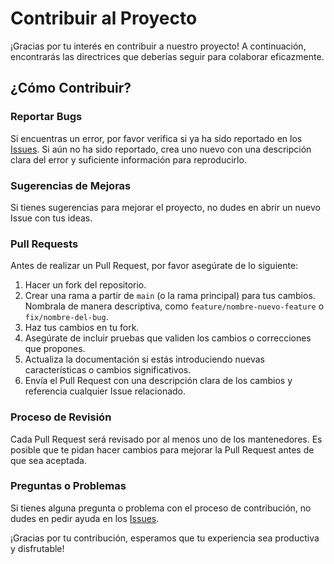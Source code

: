 # Contribuir al Proyecto

¡Gracias por tu interés en contribuir a nuestro proyecto! A continuación, encontrarás las directrices que deberías seguir para colaborar eficazmente.

## ¿Cómo Contribuir?

### Reportar Bugs

Si encuentras un error, por favor verifica si ya ha sido reportado en los [Issues](https://github.com/maxisidler/tech-hub-project/new/main). Si aún no ha sido reportado, crea uno nuevo con una descripción clara del error y suficiente información para reproducirlo.

### Sugerencias de Mejoras

Si tienes sugerencias para mejorar el proyecto, no dudes en abrir un nuevo Issue con tus ideas.

### Pull Requests

Antes de realizar un Pull Request, por favor asegúrate de lo siguiente:

1. Hacer un fork del repositorio.
2. Crear una rama a partir de `main` (o la rama principal) para tus cambios. Nombrala de manera descriptiva, como `feature/nombre-nuevo-feature` o `fix/nombre-del-bug`.
3. Haz tus cambios en tu fork.
4. Asegúrate de incluir pruebas que validen los cambios o correcciones que propones.
5. Actualiza la documentación si estás introduciendo nuevas características o cambios significativos.
6. Envía el Pull Request con una descripción clara de los cambios y referencia cualquier Issue relacionado.

### Proceso de Revisión

Cada Pull Request será revisado por al menos uno de los mantenedores. Es posible que te pidan hacer cambios para mejorar la Pull Request antes de que sea aceptada.

### Preguntas o Problemas

Si tienes alguna pregunta o problema con el proceso de contribución, no dudes en pedir ayuda en los [Issues](https://github.com/maxisidler/tech-hub-project/new/main).

¡Gracias por tu contribución, esperamos que tu experiencia sea productiva y disfrutable!

